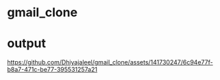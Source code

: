# gmail_clone
# output
https://github.com/Dhiyajaleel/gmail_clone/assets/141730247/6c94e77f-b8a7-471c-be77-395531257a21

